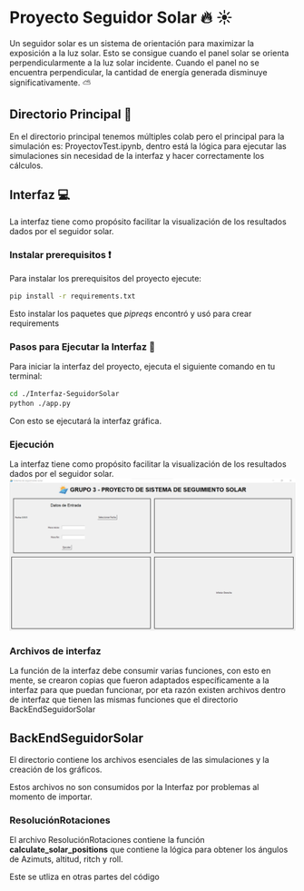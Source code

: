 # Proyecto Seguidor Solar 🔥 ☀️
Un seguidor solar es un sistema de orientación para maximizar la exposición a la luz solar. Esto se consigue cuando el panel solar se orienta perpendicularmente a la luz solar incidente. Cuando el panel no se encuentra perpendicular, la cantidad de energía generada disminuye significativamente. ⛅


## Directorio Principal 🚀
En el directorio principal tenemos múltiples colab pero el principal para la simulación es: ProyectovTest.ipynb, dentro está la lógica para ejecutar las simulaciones sin necesidad de la interfaz y hacer correctamente los cálculos.

## Interfaz 💻
La interfaz tiene como propósito facilitar la visualización de los resultados dados por el seguidor solar.

### Instalar prerequisitos ❗
Para instalar los prerequisitos del proyecto ejecute:
```bash
pip install -r requirements.txt
```
Esto instalar los paquetes que *pipreqs* encontró y usó para crear requirements

### Pasos para Ejecutar la Interfaz 🚩
Para iniciar la interfaz del proyecto, ejecuta el siguiente comando en tu terminal:

```bash
cd ./Interfaz-SeguidorSolar
python ./app.py
```
Con esto se ejecutará la interfaz gráfica.

### Ejecución
La interfaz tiene como propósito facilitar la visualización de los resultados dados por el seguidor solar.
![Intergaz, imagen_muestra](./imagenes/interfaz-principal.png)

### Archivos de interfaz
La función de la interfaz debe consumir varias funciones, con esto en mente, se crearon copias que fueron adaptados específicamente a la interfaz para que puedan funcionar, por eta razón existen archivos dentro de interfaz que tienen las mismas funciones que el directorio BackEndSeguidorSolar

## BackEndSeguidorSolar
El directorio contiene los archivos esenciales de las simulaciones y la creación de los gráficos.

Estos archivos no son consumidos por la Interfaz por problemas al momento de importar.

### ResoluciónRotaciones
El archivo ResoluciónRotaciones contiene la función **calculate_solar_positions** que contiene la lógica para obtener los ángulos de Azimuts, altitud, ritch y roll.

Este se utliza en otras partes del código